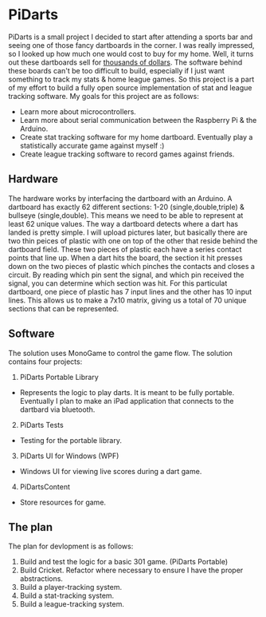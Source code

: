 # PiDarts

   PiDarts is a small project I decided to start after attending a sports bar and seeing one of those fancy dartboards in the corner. I was really impressed, so I looked up how much one would cost to buy for my home. Well, it turns out these dartboards sell for [thousands of dollars](http://www.sears.com/game-room-guys-arachnid-galaxy-3-electronic-home/p-SPM10116485920?hlSellerId=4023&sid=IDx20110310x00001i&kpid=SPM10116485920&kispla=SPM10116485920&kpid=SPM10116485920&mktRedirect=y). The software behind these boards can't be too difficult to build, especially if I just want something to track my stats & home league games. So this project is a part of my effort to build a fully open source implementation of stat and league tracking software. My goals for this project are as follows:

  * Learn more about microcontrollers.
  * Learn more about serial communication between the Raspberry Pi & the Arduino.
  * Create stat tracking software for my home dartboard. Eventually play a statistically accurate game against myself :)
  * Create league tracking software to record games against friends.

## Hardware

   The hardware works by interfacing the dartboard with an Arduino. A dartboard has exactly 62 different sections: 1-20 (single,double,triple) & bullseye (single,double). This means we need to be able to represent at least 62 unique values. The way a dartboard detects where a dart has landed is pretty simple. I will upload pictures later, but basically there are two thin peices of plastic with one on top of the other that reside behind the dartboard field. These two pieces of plastic each have a series contact points that line up. When a dart hits the board, the section it hit presses down on the two pieces of plastic which pinches the contacts and closes a circuit. By reading which pin sent the signal, and which pin received the signal, you can determine which section was hit. For this particulat dartboard, one piece of plastic has 7 input lines and the other has 10 input lines. This allows us to make a 7x10 matrix, giving us a total of 70 unique sections that can be represented.


## Software

   The solution uses MonoGame to control the game flow. The solution contains four projects:

1. PiDarts Portable Library
  * Represents the logic to play darts. It is meant to be fully portable. Eventually I plan to make an iPad application that connects to the dartbard via bluetooth.
2. PiDarts Tests
  * Testing for the portable library.
3. PiDarts UI for Windows (WPF)
  * Windows UI for viewing live scores during a dart game.
4. PiDartsContent
  * Store resources for game.

## The plan

   The plan for devlopment is as follows:

1. Build and test the logic for a basic 301 game. (PiDarts Portable)
2. Build Cricket. Refactor where necessary to ensure I have the proper abstractions.
3. Build a player-tracking system.
4. Build a stat-tracking system.
5. Build a league-tracking system.
 
